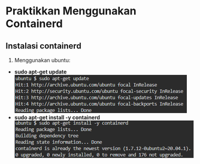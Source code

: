 # Praktikkan Menggunakan Containerd

## Instalasi containerd

1. Menggunakan ubuntu: 
  - **sudo apt-get update**
  ![alt](images/image-1.png)
  - **sudo apt-get install -y containerd**
  ![alt](images/image-2.png)
